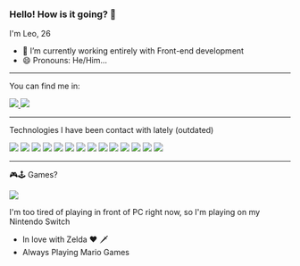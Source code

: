 ### Hello! How is it going? 👋

I'm Leo, 26

- 🔭 I’m currently working entirely with Front-end development
- 😄 Pronouns: He/Him...

<hr/>

You can find me in:

<a href="https://www.linkedin.com/in/leonardobarbosacp/" target="_blank">
  <img src="https://img.shields.io/badge/LinkedIn-0077B5?style=for-the-badge&logo=linkedin&logoColor=white" />
</a>

<a href="https://github.com/leoobarbosa2/leoobarbosa2">
  <img src="https://img.shields.io/badge/GitHub-100000?style=for-the-badge&logo=github&logoColor=white" />
</a>

<hr />

Technologies I have been contact with lately (outdated)

 <span>
  <img  src="https://img.shields.io/badge/HTML-239120?style=for-the-badge&logo=html5&logoColor=white" />
 <img src="https://img.shields.io/badge/CSS-239120?&style=for-the-badge&logo=css3&logoColor=white" />
 <img src="https://img.shields.io/badge/JavaScript-F7DF1E?style=for-the-badge&logo=javascript&logoColor=black" />
 <img src="https://img.shields.io/badge/Node.js-43853D?style=for-the-badge&logo=node.js&logoColor=white" />
 <img src="https://img.shields.io/badge/TypeScript-007ACC?style=for-the-badge&logo=typescript&logoColor=white" />
 <img src="https://img.shields.io/badge/CSS3-1572B6?style=for-the-badge&logo=css3&logoColor=white" />
 <img src="https://img.shields.io/badge/HTML5-E34F26?style=for-the-badge&logo=html5&logoColor=white" />
 <img src="https://img.shields.io/badge/Sass-CC6699?style=for-the-badge&logo=sass&logoColor=white" />
 <img src="https://img.shields.io/badge/Markdown-000000?style=for-the-badge&logo=markdown&logoColor=white" />
 <img src="https://img.shields.io/badge/Express.js-404D59?style=for-the-badge" />
 <img src="https://img.shields.io/badge/React-20232A?style=for-the-badge&logo=react&logoColor=61DAFB" />
 <img src="https://img.shields.io/badge/React_Native-20232A?style=for-the-badge&logo=react&logoColor=61DAFB" />
 <img src="https://img.shields.io/badge/Redux-593D88?style=for-the-badge&logo=redux&logoColor=white" />
 <img src="https://img.shields.io/badge/React_Router-CA4245?style=for-the-badge&logo=react-router&logoColor=white" />
 </span>
 
<hr/>

🎮🕹 Games? <br/>

<img src="https://img.shields.io/badge/Nintendo_Switch-E60012?style=for-the-badge&logo=nintendo-switch&logoColor=white" />

<p>I'm too tired of playing in front of PC right now, so I'm playing on my Nintendo Switch</p>

- In love with Zelda ❤ 🗡️
- Always Playing Mario Games

